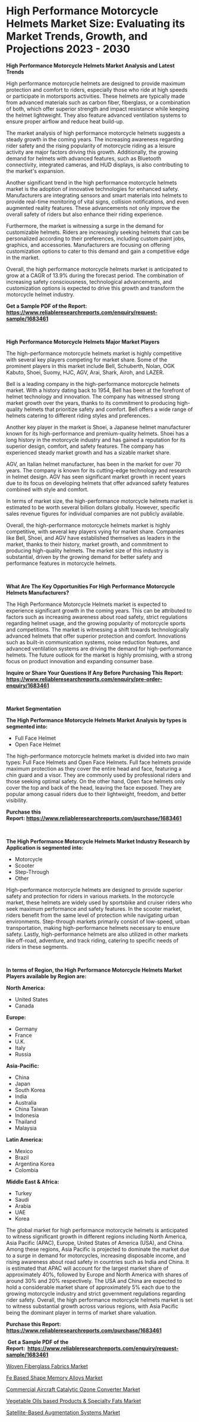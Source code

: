 <p><h1>High Performance Motorcycle Helmets Market Size: Evaluating its Market Trends, Growth, and Projections 2023 - 2030</h1></p><p><strong>High Performance Motorcycle Helmets Market Analysis and Latest Trends</strong></p>
<p><p>High performance motorcycle helmets are designed to provide maximum protection and comfort to riders, especially those who ride at high speeds or participate in motorsports activities. These helmets are typically made from advanced materials such as carbon fiber, fiberglass, or a combination of both, which offer superior strength and impact resistance while keeping the helmet lightweight. They also feature advanced ventilation systems to ensure proper airflow and reduce heat build-up.</p><p>The market analysis of high performance motorcycle helmets suggests a steady growth in the coming years. The increasing awareness regarding rider safety and the rising popularity of motorcycle riding as a leisure activity are major factors driving this growth. Additionally, the growing demand for helmets with advanced features, such as Bluetooth connectivity, integrated cameras, and HUD displays, is also contributing to the market's expansion.</p><p>Another significant trend in the high performance motorcycle helmets market is the adoption of innovative technologies for enhanced safety. Manufacturers are integrating sensors and smart materials into helmets to provide real-time monitoring of vital signs, collision notifications, and even augmented reality features. These advancements not only improve the overall safety of riders but also enhance their riding experience.</p><p>Furthermore, the market is witnessing a surge in the demand for customizable helmets. Riders are increasingly seeking helmets that can be personalized according to their preferences, including custom paint jobs, graphics, and accessories. Manufacturers are focusing on offering customization options to cater to this demand and gain a competitive edge in the market.</p><p>Overall, the high performance motorcycle helmets market is anticipated to grow at a CAGR of 13.9% during the forecast period. The combination of increasing safety consciousness, technological advancements, and customization options is expected to drive this growth and transform the motorcycle helmet industry.</p></p>
<p><strong>Get a Sample PDF of the Report:&nbsp; <a href="https://www.reliableresearchreports.com/enquiry/request-sample/1683461">https://www.reliableresearchreports.com/enquiry/request-sample/1683461</a></strong></p>
<p>&nbsp;</p>
<p><strong>High Performance Motorcycle Helmets Major Market Players</strong></p>
<p><p>The high-performance motorcycle helmets market is highly competitive with several key players competing for market share. Some of the prominent players in this market include Bell, Schuberth, Nolan, OGK Kabuto, Shoei, Suomy, HJC, AGV, Arai, Shark, Airoh, and LAZER.</p><p>Bell is a leading company in the high-performance motorcycle helmets market. With a history dating back to 1954, Bell has been at the forefront of helmet technology and innovation. The company has witnessed strong market growth over the years, thanks to its commitment to producing high-quality helmets that prioritize safety and comfort. Bell offers a wide range of helmets catering to different riding styles and preferences.</p><p>Another key player in the market is Shoei, a Japanese helmet manufacturer known for its high-performance and premium-quality helmets. Shoei has a long history in the motorcycle industry and has gained a reputation for its superior design, comfort, and safety features. The company has experienced steady market growth and has a sizable market share.</p><p>AGV, an Italian helmet manufacturer, has been in the market for over 70 years. The company is known for its cutting-edge technology and research in helmet design. AGV has seen significant market growth in recent years due to its focus on developing helmets that offer advanced safety features combined with style and comfort.</p><p>In terms of market size, the high-performance motorcycle helmets market is estimated to be worth several billion dollars globally. However, specific sales revenue figures for individual companies are not publicly available.</p><p>Overall, the high-performance motorcycle helmets market is highly competitive, with several key players vying for market share. Companies like Bell, Shoei, and AGV have established themselves as leaders in the market, thanks to their history, market growth, and commitment to producing high-quality helmets. The market size of this industry is substantial, driven by the growing demand for better safety and performance features in motorcycle helmets.</p></p>
<p>&nbsp;</p>
<p><strong>What Are The Key Opportunities For High Performance Motorcycle Helmets Manufacturers?</strong></p>
<p><p>The High Performance Motorcycle Helmets market is expected to experience significant growth in the coming years. This can be attributed to factors such as increasing awareness about road safety, strict regulations regarding helmet usage, and the growing popularity of motorcycle sports and competitions. The market is witnessing a shift towards technologically advanced helmets that offer superior protection and comfort. Innovations such as built-in communication systems, noise reduction features, and advanced ventilation systems are driving the demand for high-performance helmets. The future outlook for the market is highly promising, with a strong focus on product innovation and expanding consumer base.</p></p>
<p><strong>Inquire or Share Your Questions If Any Before Purchasing This Report: <a href="https://www.reliableresearchreports.com/enquiry/pre-order-enquiry/1683461">https://www.reliableresearchreports.com/enquiry/pre-order-enquiry/1683461</a></strong></p>
<p>&nbsp;</p>
<p><strong>Market Segmentation</strong></p>
<p><strong>The High Performance Motorcycle Helmets Market Analysis by types is segmented into:</strong></p>
<p><ul><li>Full Face Helmet</li><li>Open Face Helmet</li></ul></p>
<p><p>The high-performance motorcycle helmets market is divided into two main types: Full Face Helmets and Open Face Helmets. Full face helmets provide maximum protection as they cover the entire head and face, featuring a chin guard and a visor. They are commonly used by professional riders and those seeking optimal safety. On the other hand, Open face helmets only cover the top and back of the head, leaving the face exposed. They are popular among casual riders due to their lightweight, freedom, and better visibility.</p></p>
<p><strong>Purchase this Report:&nbsp;<a href="https://www.reliableresearchreports.com/purchase/1683461">https://www.reliableresearchreports.com/purchase/1683461</a></strong></p>
<p>&nbsp;</p>
<p><strong>The High Performance Motorcycle Helmets Market Industry Research by Application is segmented into:</strong></p>
<p><ul><li>Motorcycle</li><li>Scooter</li><li>Step-Through</li><li>Other</li></ul></p>
<p><p>High-performance motorcycle helmets are designed to provide superior safety and protection for riders in various markets. In the motorcycle market, these helmets are widely used by sportsbike and cruiser riders who seek maximum performance and safety features. In the scooter market, riders benefit from the same level of protection while navigating urban environments. Step-through markets primarily consist of low-speed, urban transportation, making high-performance helmets necessary to ensure safety. Lastly, high-performance helmets are also utilized in other markets like off-road, adventure, and track riding, catering to specific needs of riders in these segments.</p></p>
<p>&nbsp;</p>
<p><strong>In terms of Region, the High Performance Motorcycle Helmets Market Players available by Region are:</strong></p>
<p>
    <p> <strong> North America: </strong>
        <ul>
            <li>United States</li>
            <li>Canada</li>
        </ul>
        </p> 
    <p> <strong> Europe: </strong>
        <ul>
            <li>Germany</li>
            <li>France</li>
            <li>U.K.</li>
            <li>Italy</li>
            <li>Russia</li>
        </ul>
        </p> 
    <p> <strong> Asia-Pacific: </strong>
        <ul>
            <li>China</li>
            <li>Japan</li>
            <li>South Korea</li>
            <li>India</li>
            <li>Australia</li>
            <li>China Taiwan</li>
            <li>Indonesia</li>
            <li>Thailand</li>
            <li>Malaysia</li>
        </ul>
        </p> 
    <p> <strong> Latin America: </strong>
        <ul>
            <li>Mexico</li>
            <li>Brazil</li>
            <li>Argentina Korea</li>
            <li>Colombia</li>
        </ul>
        </p> 
    <p> <strong> Middle East & Africa: </strong>
        <ul>
            <li>Turkey</li>
            <li>Saudi</li>
            <li>Arabia</li>
            <li>UAE</li>
            <li>Korea</li>
        </ul>
    </p>
    </p>
<p><p>The global market for high performance motorcycle helmets is anticipated to witness significant growth in different regions including North America, Asia Pacific (APAC), Europe, United States of America (USA), and China. Among these regions, Asia Pacific is projected to dominate the market due to a surge in demand for motorcycles, increasing disposable income, and rising awareness about road safety in countries such as India and China. It is estimated that APAC will account for the largest market share of approximately 40%, followed by Europe and North America with shares of around 30% and 20% respectively. The USA and China are expected to hold a considerable market share of approximately 5% each due to the growing motorcycle industry and strict government regulations regarding rider safety. Overall, the high performance motorcycle helmets market is set to witness substantial growth across various regions, with Asia Pacific being the dominant player in terms of market share valuation.</p></p>
<p><strong>Purchase this Report: <a href="https://www.reliableresearchreports.com/purchase/1683461">https://www.reliableresearchreports.com/purchase/1683461</a></strong></p>
<p>&nbsp;<strong>Get a Sample PDF of the Report:&nbsp;&nbsp;<a href="https://www.reliableresearchreports.com/enquiry/request-sample/1683461">https://www.reliableresearchreports.com/enquiry/request-sample/1683461</a></strong></p>
<p><strong></strong></p>
<p><p><a href="https://www.linkedin.com/pulse/woven-fiberglass-fabrics-market-size-share-amp-trends-analysis/">Woven Fiberglass Fabrics Market</a></p><p><a href="https://medium.com/@freedayundt/fe-based-shape-memory-alloys-market-the-key-to-successful-business-strategy-forecast-till-2030-94452e3f0cb8">Fe Based Shape Memory Alloys Market</a></p><p><a href="https://github.com/Krish2023na/Market-Research-Report-List-1/blob/main/commercial-aircraft-catalytic-ozone-converter-market.md">Commercial Aircraft Catalytic Ozone Converter Market</a></p><p><a href="https://www.linkedin.com/pulse/vegetable-oils-based-products-amp-specialty-fats-market/">Vegetable Oils based Products & Specialty Fats Market</a></p><p><a href="https://github.com/zebdakicsin/Market-Research-Report-List-1/blob/main/satellite-based-augmentation-systems-market.md">Satellite-Based Augmentation Systems Market</a></p></p>